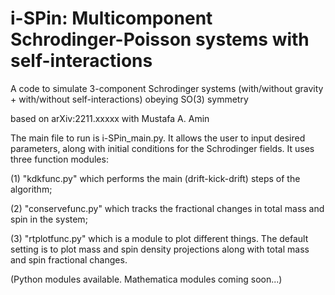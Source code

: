 # i-SPin: Multicomponent Schrodinger-Poisson systems with self-interactions

A code to simulate 3-component Schrodinger systems (with/without gravity + with/without self-interactions) obeying SO(3) symmetry

based on arXiv:2211.xxxxx with Mustafa A. Amin

The main file to run is i-SPin_main.py. It allows the user to input desired parameters, along with initial conditions for the Schrodinger fields. 
It uses three function modules: 

(1) "kdkfunc.py" which performs the main (drift-kick-drift) steps of the algorithm; 

(2) "conservefunc.py" which tracks the fractional changes in total mass and spin in the system; 

(3) "rtplotfunc.py" which is a module to plot different things. The default setting is to plot mass and spin density projections along with total mass and spin fractional changes.

(Python modules available. Mathematica modules coming soon...)

